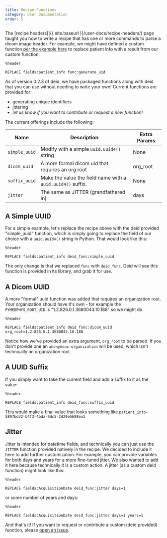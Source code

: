 ```yaml
---
title: Recipe Functions
category: User Documentation
order: 5
---
```


The [recipe headers]({{ site.baseurl }}/user-docs/recipe-headers/) page taught you
how to write a recipe that has one or more commands to parse a dicom image header.
For example, we might have defined a custom function [per the example here](https://pydicom.github.io/deid/examples/func-replace/)
to replace patient info with a result from our custom function:

```
%header

REPLACE fields:patient_info func:generate_uid
```

As of version 0.2.3 of deid, we have packaged functions along with deid that you can use without needing
to write your own! Current functions are provided for:

 - generating unique identifiers
 - jittering
 - *let us know if you want to contribute or request a new function!*

The current offerings include the following:

| Name          | Description | Extra Params |
|---------------|-------------|--------------|
| `simple_uuid` | Modify with a simple `uuid.uuid4()` string | None |
| `dicom_uuid` | A more formal dicom uid that requires an org root | org_root |
| `suffix_uuid` | Make the value the field name with a `uuid.uuid4()` suffix.  | None |
| `jitter`  | The same as JITTER (grandfathered in) | days |


## A Simple UUID

For a simple example, let's replace the recipe above with the deid provided "simple_uuid" function,
which is simply going to replace the field of our choice with a `uuid.uuid4()` string in Python.
That would look like this:

```
%header

REPLACE fields:patient_info deid_func:simple_uuid
```

The only change is that we replaced `func` with `deid_func`. Deid will see this function
is provided in its library, and grab it for use.


## A Dicom UUID

A more "formal" uuid function was added that requires an organization root. Your
organization should have it's own - for example the `PYMEDPHYS_ROOT_UID` is 
"1.2.826.0.1.3680043.10.188" so we might do:

```
%header

REPLACE fields:patient_info deid_func:dicom_uuid org_root=1.2.826.0.1.3680043.10.188
```
Notice how we've provided an extra argument, `org_root` to be parsed. If you don't
provide one an `anonymous-organization` will be used, which isn't technically an organization root.


## A UUID Suffix

If you simply want to take the current field and add a suffix to it as the value:

```
%header

REPLACE fields:patient_info deid_func:suffix_uuid
```
This would make a final value that looks something like `patient_into-5897bd32-b4f3-4bda-9dc5-2d29e5688ea1`


## Jitter

Jitter is intended for datetime fields, and technically you can just use the `JITTER` function provided
natively in the recipe. We decided to include it here to add further customization. For example, you can provide 
variables for both days and years for a more fine-tuned jitter. We also wanted to add it here because
technically it is a custom action. A jitter (as a custom deid function) might look like this:

```
%header

REPLACE fields:AcquisitionDate deid_func:jitter days=1
```

or some number of years and days:

```
%header

REPLACE fields:AcquisitionDate deid_func:jitter days=1 years=1
```

And that's it! If you want to request or contribute a custom (deid provided) function, please
[open an issue](https://github.com/pydicom/deid/issues).
